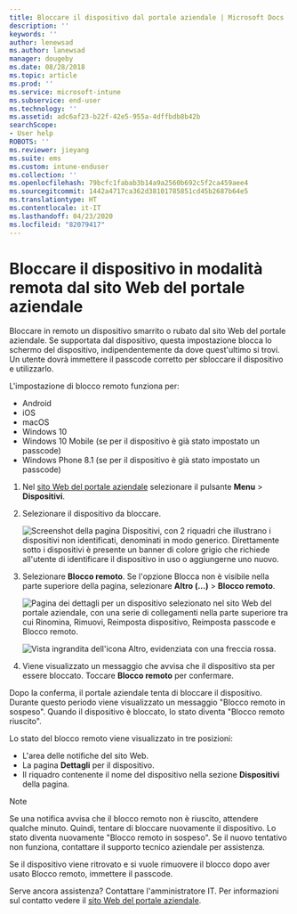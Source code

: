```yaml
---
title: Bloccare il dispositivo dal portale aziendale | Microsoft Docs
description: ''
keywords: ''
author: lenewsad
ms.author: lanewsad
manager: dougeby
ms.date: 08/28/2018
ms.topic: article
ms.prod: ''
ms.service: microsoft-intune
ms.subservice: end-user
ms.technology: ''
ms.assetid: adc6af23-b22f-42e5-955a-4dffbdb8b42b
searchScope:
- User help
ROBOTS: ''
ms.reviewer: jieyang
ms.suite: ems
ms.custom: intune-enduser
ms.collection: ''
ms.openlocfilehash: 79bcfc1fabab3b14a9a2560b692c5f2ca459aee4
ms.sourcegitcommit: 1442a4717ca362d38101785851cd45b2687b64e5
ms.translationtype: HT
ms.contentlocale: it-IT
ms.lasthandoff: 04/23/2020
ms.locfileid: "82079417"
---
```

# <a name="remotely-lock-your-device-from-the-company-portal-website"></a>Bloccare il dispositivo in modalità remota dal sito Web del portale aziendale

Bloccare in remoto un dispositivo smarrito o rubato dal sito Web del portale aziendale. Se supportata dal dispositivo, questa impostazione blocca lo schermo del dispositivo, indipendentemente da dove quest'ultimo si trovi. Un utente dovrà immettere il passcode corretto per sbloccare il dispositivo e utilizzarlo.   

L'impostazione di blocco remoto funziona per:

* Android
* iOS
* macOS
* Windows 10
* Windows 10 Mobile (se per il dispositivo è già stato impostato un passcode)
* Windows Phone 8.1 (se per il dispositivo è già stato impostato un passcode)  

1. Nel [sito Web del portale aziendale](https://portal.manage.microsoft.com) selezionare il pulsante __Menu__ > __Dispositivi__.  

2. Selezionare il dispositivo da bloccare.  

    ![Screenshot della pagina Dispositivi, con 2 riquadri che illustrano i dispositivi non identificati, denominati in modo generico. Direttamente sotto i dispositivi è presente un banner di colore grigio che richiede all'utente di identificare il dispositivo in uso o aggiungerne uno nuovo.](./media/rename-reset-device-step2-1808.png) 

3. Selezionare **Blocco remoto**. Se l'opzione Blocca non è visibile nella parte superiore della pagina, selezionare **Altro (...)**  > **Blocco remoto**.  

   ![Pagina dei dettagli per un dispositivo selezionato nel sito Web del portale aziendale, con una serie di collegamenti nella parte superiore tra cui Rinomina, Rimuovi, Reimposta dispositivo, Reimposta passcode e Blocco remoto. ](./media/rename-reset-device-1808.png) 

    ![Vista ingrandita dell'icona Altro, evidenziata con una freccia rossa.](./media/rename-reset-device-step3-more-1808.png)    

4. Viene visualizzato un messaggio che avvisa che il dispositivo sta per essere bloccato. Toccare **Blocco remoto** per confermare.

Dopo la conferma, il portale aziendale tenta di bloccare il dispositivo. Durante questo periodo viene visualizzato un messaggio "Blocco remoto in sospeso". Quando il dispositivo è bloccato, lo stato diventa "Blocco remoto riuscito".  

Lo stato del blocco remoto viene visualizzato in tre posizioni:

* L'area delle notifiche del sito Web.
* La pagina **Dettagli** per il dispositivo.
* Il riquadro contenente il nome del dispositivo nella sezione **Dispositivi** della pagina.  

> [!Note]
> Se una notifica avvisa che il blocco remoto non è riuscito, attendere qualche minuto. Quindi, tentare di bloccare nuovamente il dispositivo. Lo stato diventa nuovamente "Blocco remoto in sospeso". Se il nuovo tentativo non funziona, contattare il supporto tecnico aziendale per assistenza.

Se il dispositivo viene ritrovato e si vuole rimuovere il blocco dopo aver usato Blocco remoto, immettere il passcode.  

Serve ancora assistenza? Contattare l'amministratore IT. Per informazioni sul contatto vedere il [sito Web del portale aziendale](https://go.microsoft.com/fwlink/?linkid=2010980).
